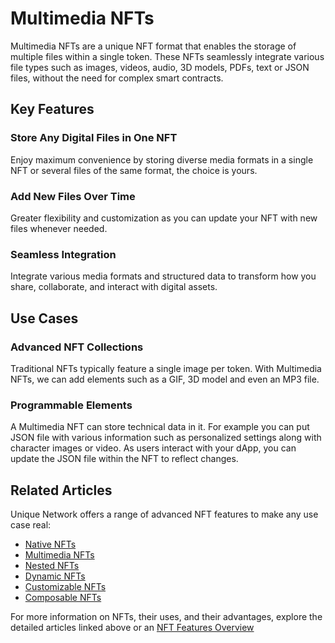# Multimedia NFTs

Multimedia NFTs are a unique NFT format that enables the storage of multiple files within a single token. These NFTs seamlessly integrate various file types such as images, videos, audio, 3D models, PDFs, text or JSON files, without the need for complex smart contracts.

## Key Features

### Store Any Digital Files in One NFT 
Enjoy maximum convenience by storing diverse media formats in a single NFT or several files of the same format, the choice is yours.
### Add New Files Over Time
Greater flexibility and customization as you can update your NFT with new files whenever needed.
### Seamless Integration
Integrate various media formats and structured data to transform how you share, collaborate, and interact with digital assets.

## Use Cases

### Advanced NFT Collections
Traditional NFTs typically feature a single image per token. With Multimedia NFTs, we can add elements such as a GIF, 3D model and even an MP3 file.

### Programmable Elements
A Multimedia NFT can store technical data in it. For example you can put JSON file with various information such as personalized settings along with character images or video. As users interact with your dApp, you can update the JSON file within the NFT to reflect changes.

## Related Articles
Unique Network offers a range of advanced NFT features to make any use case real:

- [Native NFTs](../nft-features/native.md)
- [Multimedia NFTs](../nft-features/multimedia.md)
- [Nested NFTs](../nft-features/nested.md)
- [Dynamic NFTs](../nft-features/dynamic.md)
- [Customizable NFTs](../nft-features/customizable.md)
- [Composable NFTs](../nft-features/composable.md)

For more information on NFTs, their uses, and their advantages, explore the detailed articles linked above or an [NFT Features Overview](../token-types/nft.md)